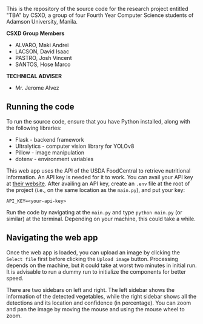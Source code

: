 This is the repository of the source code for the research project entitled "TBA" by CSXD, a group of four Fourth Year Computer Science students of Adamson University, Manila.

**CSXD Group Members**
* ALVARO, Maki Andrei
* LACSON, David Isaac
* PASTRO, Josh Vincent
* SANTOS, Hose Marco

**TECHNICAL ADVISER**
* Mr. Jerome Alvez


## Running the code

To run the source code, ensure that you have Python installed, along with the following libraries:
* Flask - backend framework
* Ultralytics - computer vision library for YOLOv8
* Pillow - image manipulation
* dotenv - environment variables

This web app uses the API of the USDA FoodCentral to retrieve nutritional information. An API key is needed for it to work. You can avail your API key at [their website](https://fdc.nal.usda.gov/api-key-signup.html).
After availing an API key, create an `.env` file at the root of the project (i.e., on the same location as the `main.py`), and put your key:
```
API_KEY=<your-api-key>
```

Run the code by navigating at the `main.py` and type `python main.py` (or similar) at the terminal. Depending on your machine, this could take a while.

## Navigating the web app

Once the web app is loaded, you can upload an image by clicking the `Select file` first before clicking the `Upload image` button. Processing depends on the machine, but it could take at worst two minutes in initial run. It is advisable to run a dummy run to initialize the components for better speed.

There are two sidebars on left and right. The left sidebar shows the information of the detected vegetables, while the right sidebar shows all the detections and its location and confidence (in percentage). You can zoom and pan the image by moving the mouse and using the mouse wheel to zoom.
